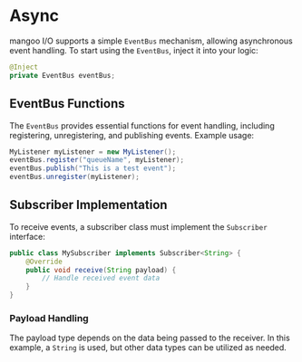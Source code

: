 # Async

mangoo I/O supports a simple `EventBus` mechanism, allowing asynchronous event handling. To start using the `EventBus`, inject it into your logic:

```java
@Inject
private EventBus eventBus;
```

## EventBus Functions

The `EventBus` provides essential functions for event handling, including registering, unregistering, and publishing events. Example usage:

```java
MyListener myListener = new MyListener();
eventBus.register("queueName", myListener);
eventBus.publish("This is a test event");
eventBus.unregister(myListener);
```

## Subscriber Implementation

To receive events, a subscriber class must implement the `Subscriber` interface:

```java
public class MySubscriber implements Subscriber<String> {
    @Override
    public void receive(String payload) {
        // Handle received event data
    }
}
```

### Payload Handling

The payload type depends on the data being passed to the receiver. In this example, a `String` is used, but other data types can be utilized as needed.
